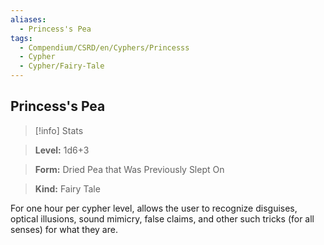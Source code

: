 ```yaml
---
aliases:
  - Princess's Pea
tags:
  - Compendium/CSRD/en/Cyphers/Princesss
  - Cypher
  - Cypher/Fairy-Tale
---
```

  
    
## Princess's Pea    
>[!info] Stats    
> **Level:** 1d6+3    
> **Form:** Dried Pea that Was Previously Slept On    
> **Kind:** Fairy Tale  
    
For one hour per cypher level, allows the user to recognize disguises, optical illusions, sound mimicry, false claims, and other such tricks (for all senses) for what they are.